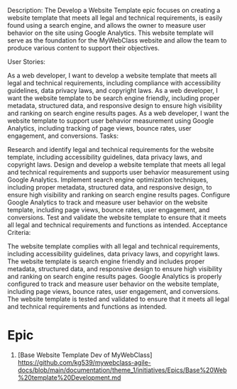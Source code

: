Description:
The Develop a Website Template epic focuses on creating a website template that meets all legal and technical requirements, is easily found using a search engine, and allows the owner to measure user behavior on the site using Google Analytics. This website template will serve as the foundation for the MyWebClass website and allow the team to produce various content to support their objectives.

User Stories:

As a web developer, I want to develop a website template that meets all legal and technical requirements, including compliance with accessibility guidelines, data privacy laws, and copyright laws.
As a web developer, I want the website template to be search engine friendly, including proper metadata, structured data, and responsive design to ensure high visibility and ranking on search engine results pages.
As a web developer, I want the website template to support user behavior measurement using Google Analytics, including tracking of page views, bounce rates, user engagement, and conversions.
Tasks:

Research and identify legal and technical requirements for the website template, including accessibility guidelines, data privacy laws, and copyright laws.
Design and develop a website template that meets all legal and technical requirements and supports user behavior measurement using Google Analytics.
Implement search engine optimization techniques, including proper metadata, structured data, and responsive design, to ensure high visibility and ranking on search engine results pages.
Configure Google Analytics to track and measure user behavior on the website template, including page views, bounce rates, user engagement, and conversions.
Test and validate the website template to ensure that it meets all legal and technical requirements and functions as intended.
Acceptance Criteria:

The website template complies with all legal and technical requirements, including accessibility guidelines, data privacy laws, and copyright laws.
The website template is search engine friendly and includes proper metadata, structured data, and responsive design to ensure high visibility and ranking on search engine results pages.
Google Analytics is properly configured to track and measure user behavior on the website template, including page views, bounce rates, user engagement, and conversions.
The website template is tested and validated to ensure that it meets all legal and technical requirements and functions as intended.



# Epic
1. [Base Website Template Dev of MyWebClass] https://github.com/kg539/mywebclass-agile-docs/blob/main/documentation/theme_1/initiatives/Epics/Base%20Web%20template%20Development.md
